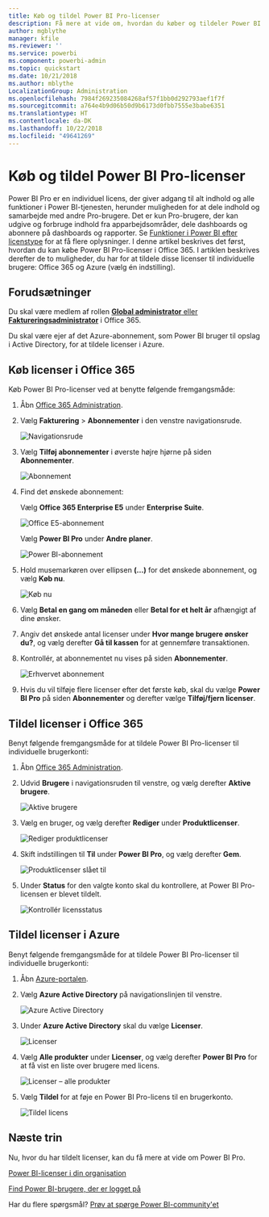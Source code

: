 ```yaml
---
title: Køb og tildel Power BI Pro-licenser
description: Få mere at vide om, hvordan du køber og tildeler Power BI Pro-licenser, så brugerne kan få adgang til alt indhold og alle funktioner i Power BI-tjenesten.
author: mgblythe
manager: kfile
ms.reviewer: ''
ms.service: powerbi
ms.component: powerbi-admin
ms.topic: quickstart
ms.date: 10/21/2018
ms.author: mblythe
LocalizationGroup: Administration
ms.openlocfilehash: 7984f269235084268af57f1bb0d292793aef1f7f
ms.sourcegitcommit: a764e4b9d06b50d9b6173d0fbb7555e3babe6351
ms.translationtype: HT
ms.contentlocale: da-DK
ms.lasthandoff: 10/22/2018
ms.locfileid: "49641269"
---
```

# <a name="purchase-and-assign-power-bi-pro-licenses"></a>Køb og tildel Power BI Pro-licenser

Power BI Pro er en individuel licens, der giver adgang til alt indhold og alle funktioner i Power BI-tjenesten, herunder muligheden for at dele indhold og samarbejde med andre Pro-brugere. Det er kun Pro-brugere, der kan udgive og forbruge indhold fra apparbejdsområder, dele dashboards og abonnere på dashboards og rapporter. Se [Funktioner i Power BI efter licenstype](service-features-license-type.md) for at få flere oplysninger.
I denne artikel beskrives det først, hvordan du kan købe Power BI Pro-licenser i Office 365. I artiklen beskrives derefter de to muligheder, du har for at tildele disse licenser til individuelle brugere: Office 365 og Azure (vælg én indstilling).

## <a name="prerequisites"></a>Forudsætninger

Du skal være medlem af rollen [**Global administrator** eller **Faktureringsadministrator**](https://support.office.com/article/about-office-365-admin-roles-da585eea-f576-4f55-a1e0-87090b6aaa9d?ui=en-US&rs=en-US&ad=US) i Office 365.

Du skal være ejer af det Azure-abonnement, som Power BI bruger til opslag i Active Directory, for at tildele licenser i Azure.

## <a name="purchase-licenses-in-office-365"></a>Køb licenser i Office 365

Køb Power BI Pro-licenser ved at benytte følgende fremgangsmåde:

1. Åbn [Office 365 Administration](https://portal.office.com/adminportal/home#/homepage).

2. Vælg **Fakturering** > **Abonnementer** i den venstre navigationsrude.

    ![Navigationsrude](media/service-admin-purchasing-power-bi-pro/service-purchasing-power-bi-pro-01.png)

3. Vælg **Tilføj abonnementer** i øverste højre hjørne på siden **Abonnementer**.

    ![Abonnement](media/service-admin-purchasing-power-bi-pro/service-purchasing-power-bi-pro-02.png)

4. Find det ønskede abonnement:

    Vælg **Office 365 Enterprise E5** under **Enterprise Suite**.

    ![Office E5-abonnement](media/service-admin-purchasing-power-bi-pro/service-purchasing-power-bi-pro-03.png)

    Vælg **Power BI Pro** under **Andre planer**.

    ![Power BI-abonnement](media/service-admin-purchasing-power-bi-pro/service-purchasing-power-bi-pro-04.png)

5. Hold musemarkøren over ellipsen **(…)** for det ønskede abonnement, og vælg **Køb nu**.

    ![Køb nu](media/service-admin-purchasing-power-bi-pro/service-purchasing-power-bi-pro-05.png)

6. Vælg **Betal en gang om måneden** eller **Betal for et helt år** afhængigt af dine ønsker.

7. Angiv det ønskede antal licenser under **Hvor mange brugere ønsker du?**, og vælg derefter **Gå til kassen** for at gennemføre transaktionen.

8. Kontrollér, at abonnementet nu vises på siden **Abonnementer**.

   ![Erhvervet abonnement](media/service-admin-purchasing-power-bi-pro/service-purchasing-power-bi-pro-06.png)

9. Hvis du vil tilføje flere licenser efter det første køb, skal du vælge **Power BI Pro** på siden **Abonnementer** og derefter vælge **Tilføj/fjern licenser**.

## <a name="assign-licenses-in-office-365"></a>Tildel licenser i Office 365

Benyt følgende fremgangsmåde for at tildele Power BI Pro-licenser til individuelle brugerkonti:

1. Åbn [Office 365 Administration](https://portal.office.com/adminportal/home#/homepage).

2. Udvid **Brugere** i navigationsruden til venstre, og vælg derefter **Aktive brugere**.

    ![Aktive brugere](media/service-admin-purchasing-power-bi-pro/service-assigning-power-bi-pro-licenses-05.png)

3. Vælg en bruger, og vælg derefter **Rediger** under **Produktlicenser**.

    ![Rediger produktlicenser](media/service-admin-purchasing-power-bi-pro/service-assigning-power-bi-pro-licenses-06.png)

4. Skift indstillingen til **Til** under **Power BI Pro**, og vælg derefter **Gem**.

    ![Produktlicenser slået til](media/service-admin-purchasing-power-bi-pro/service-assigning-power-bi-pro-licenses-07.png)

5. Under **Status** for den valgte konto skal du kontrollere, at Power BI Pro-licensen er blevet tildelt.

    ![Kontrollér licensstatus](media/service-admin-purchasing-power-bi-pro/service-assigning-power-bi-pro-licenses-08.png)

## <a name="assign-licenses-in-azure"></a>Tildel licenser i Azure

Benyt følgende fremgangsmåde for at tildele Power BI Pro-licenser til individuelle brugerkonti:

1. Åbn [Azure-portalen](https://ms.portal.azure.com/#@microsoft.onmicrosoft.com/dashboard/private/39bc3cf7-31a4-43f6-954c-f2d69ca2f0).

2. Vælg **Azure Active Directory** på navigationslinjen til venstre.

    ![Azure Active Directory](media/service-admin-purchasing-power-bi-pro/service-assigning-power-bi-pro-licenses-01.png)

3. Under **Azure Active Directory** skal du vælge **Licenser**.

    ![Licenser](media/service-admin-purchasing-power-bi-pro/service-assigning-power-bi-pro-licenses-02.png)

4. Vælg **Alle produkter** under **Licenser**, og vælg derefter **Power BI Pro** for at få vist en liste over brugere med licens.

    ![Licenser – alle produkter](media/service-admin-purchasing-power-bi-pro/service-assigning-power-bi-pro-licenses-03.png)

5. Vælg **Tildel** for at føje en Power BI Pro-licens til en brugerkonto.

    ![Tildel licens](media/service-admin-purchasing-power-bi-pro/service-assigning-power-bi-pro-licenses-04.png)

## <a name="next-steps"></a>Næste trin

Nu, hvor du har tildelt licenser, kan du få mere at vide om Power BI Pro.

[Power BI-licenser i din organisation](service-admin-licensing-organization.md)

[Find Power BI-brugere, der er logget på](service-admin-access-usage.md)

Har du flere spørgsmål? [Prøv at spørge Power BI-community'et](https://community.powerbi.com/)
